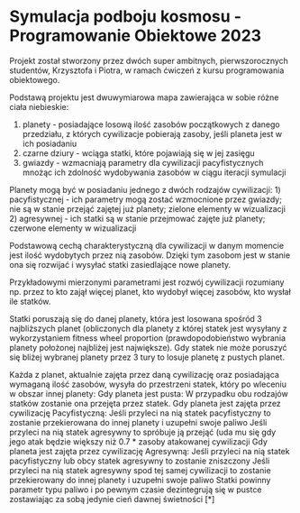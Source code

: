 # Symulacja podboju kosmosu - Programowanie Obiektowe 2023

Projekt został stworzony przez dwóch super ambitnych, pierwszorocznych studentów, Krzysztofa i Piotra, w ramach ćwiczeń z kursu programowania obiektowego.

Podstawą projektu jest dwuwymiarowa mapa zawierająca w sobie różne ciała niebieskie:
1) planety - posiadające losową ilość zasobów początkowych z danego przedziału, z których cywilizacje pobierają zasoby, jeśli planeta jest w ich posiadaniu
2) czarne dziury - wciąga statki, które pojawiają się w jej zasięgu
3) gwiazdy - wzmacniają parametry dla cywilizacji pacyfistycznych mnożąc ich zdolność wydobywania zasobów w ciągu iteracji symulacji

Planety mogą być w posiadaniu jednego z dwóch rodzajów cywilizacji:
    1) pacyfistycznej - ich parametry mogą zostać wzmocnione przez gwiazdy; nie są w stanie przejąć zajętej już planety; zielone elementy w wizualizacji  
    2) agresywnej - ich statki są w stanie przejmować zajęte już planety; czerwone elementy w wizualizacji

Podstawową cechą charakterystyczną dla cywilizacji w danym momencie jest ilość wydobytych przez nią zasobów. Dzięki tym zasobom jest w stanie ona się rozwijać i wysyłać statki zasiedlające nowe planety. 

Przykładowymi mierzonymi parametrami jest rozwój cywilizacji rozumiany np. 
przez to kto zajął więcej planet,
kto wydobył więcej zasobów, kto wysłał ile statków.

Statki poruszają się do danej planety, która jest losowana spośród 3 najbliższych planet (obliczonych dla planety z której statek jest wysyłany z wykorzystaniem fitness wheel proportion (prawdopodobieństwo wybrania planety położonej najbliżej jest największe). Gdy statek nie może poruszyć się bliżej wybranej planety przez 3 tury to losuje planetę z pustych planet.


Każda z planet, aktualnie zajęta przez daną cywilizację oraz posiadająca wymaganą ilość zasobów, wysyła do przestrzeni statek, który po wleceniu w obszar innej planety:
Gdy planeta jest pusta:
W przypadku obu rodzajów statków zostanie ona przejęta przez statek.
Gdy planeta jest zajęta przez cywilizację Pacyfistyczną:
Jeśli przyleci na nią statek pacyfistyczny to zostanie przekierowana do innej planety i uzupełni swoje paliwo
Jeśli przyleci na nią statek agresywny to spróbuje ją przejąć (uda mu się gdy jego atak będzie większy niż 0.7 * zasoby atakowanej cywilizacji
Gdy planeta jest zajęta przez cywilizację Agresywną:
Jeśli przyleci na nią statek pacyfistyczny lub obcy statek agresywny to zostanie zniszczony
Jeśli przyleci na nią statek agresywny spod tej samej cywilizacji to zostanie przekierowany do innej planety i uzupełni swoje paliwo
Statki powinny parametr typu paliwo i po pewnym czasie dezintegrują się w
pustce zostawiając za sobą jedynie cień dawnej świetności [*]